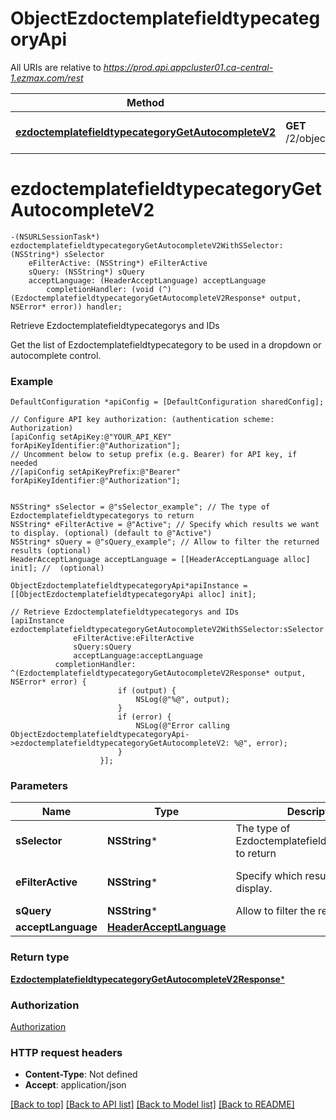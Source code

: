 # ObjectEzdoctemplatefieldtypecategoryApi

All URIs are relative to *https://prod.api.appcluster01.ca-central-1.ezmax.com/rest*

Method | HTTP request | Description
------------- | ------------- | -------------
[**ezdoctemplatefieldtypecategoryGetAutocompleteV2**](ObjectEzdoctemplatefieldtypecategoryApi.md#ezdoctemplatefieldtypecategorygetautocompletev2) | **GET** /2/object/ezdoctemplatefieldtypecategory/getAutocomplete/{sSelector} | Retrieve Ezdoctemplatefieldtypecategorys and IDs


# **ezdoctemplatefieldtypecategoryGetAutocompleteV2**
```objc
-(NSURLSessionTask*) ezdoctemplatefieldtypecategoryGetAutocompleteV2WithSSelector: (NSString*) sSelector
    eFilterActive: (NSString*) eFilterActive
    sQuery: (NSString*) sQuery
    acceptLanguage: (HeaderAcceptLanguage) acceptLanguage
        completionHandler: (void (^)(EzdoctemplatefieldtypecategoryGetAutocompleteV2Response* output, NSError* error)) handler;
```

Retrieve Ezdoctemplatefieldtypecategorys and IDs

Get the list of Ezdoctemplatefieldtypecategory to be used in a dropdown or autocomplete control.

### Example
```objc
DefaultConfiguration *apiConfig = [DefaultConfiguration sharedConfig];

// Configure API key authorization: (authentication scheme: Authorization)
[apiConfig setApiKey:@"YOUR_API_KEY" forApiKeyIdentifier:@"Authorization"];
// Uncomment below to setup prefix (e.g. Bearer) for API key, if needed
//[apiConfig setApiKeyPrefix:@"Bearer" forApiKeyIdentifier:@"Authorization"];


NSString* sSelector = @"sSelector_example"; // The type of Ezdoctemplatefieldtypecategorys to return
NSString* eFilterActive = @"Active"; // Specify which results we want to display. (optional) (default to @"Active")
NSString* sQuery = @"sQuery_example"; // Allow to filter the returned results (optional)
HeaderAcceptLanguage acceptLanguage = [[HeaderAcceptLanguage alloc] init]; //  (optional)

ObjectEzdoctemplatefieldtypecategoryApi*apiInstance = [[ObjectEzdoctemplatefieldtypecategoryApi alloc] init];

// Retrieve Ezdoctemplatefieldtypecategorys and IDs
[apiInstance ezdoctemplatefieldtypecategoryGetAutocompleteV2WithSSelector:sSelector
              eFilterActive:eFilterActive
              sQuery:sQuery
              acceptLanguage:acceptLanguage
          completionHandler: ^(EzdoctemplatefieldtypecategoryGetAutocompleteV2Response* output, NSError* error) {
                        if (output) {
                            NSLog(@"%@", output);
                        }
                        if (error) {
                            NSLog(@"Error calling ObjectEzdoctemplatefieldtypecategoryApi->ezdoctemplatefieldtypecategoryGetAutocompleteV2: %@", error);
                        }
                    }];
```

### Parameters

Name | Type | Description  | Notes
------------- | ------------- | ------------- | -------------
 **sSelector** | **NSString***| The type of Ezdoctemplatefieldtypecategorys to return | 
 **eFilterActive** | **NSString***| Specify which results we want to display. | [optional] [default to @&quot;Active&quot;]
 **sQuery** | **NSString***| Allow to filter the returned results | [optional] 
 **acceptLanguage** | [**HeaderAcceptLanguage**](.md)|  | [optional] 

### Return type

[**EzdoctemplatefieldtypecategoryGetAutocompleteV2Response***](EzdoctemplatefieldtypecategoryGetAutocompleteV2Response.md)

### Authorization

[Authorization](../README.md#Authorization)

### HTTP request headers

 - **Content-Type**: Not defined
 - **Accept**: application/json

[[Back to top]](#) [[Back to API list]](../README.md#documentation-for-api-endpoints) [[Back to Model list]](../README.md#documentation-for-models) [[Back to README]](../README.md)

